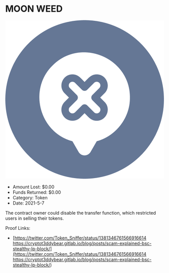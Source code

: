 # MOON WEED
![MOON WEED](/rektimages/MOON-WEED.png)
- Amount Lost: $0.00
- Funds Returned: $0.00
- Category: Token
- Date: 2021-5-7

The contract owner could disable the transfer function, which restricted users in selling their tokens.


Proof Links:
- [https://twitter.com/Token_Sniffer/status/1381346761566916614 https://cryptot3ddybear.gitlab.io/blog/posts/scam-explained-bsc-stealthy-lp-block/](https://twitter.com/Token_Sniffer/status/1381346761566916614 https://cryptot3ddybear.gitlab.io/blog/posts/scam-explained-bsc-stealthy-lp-block/)


